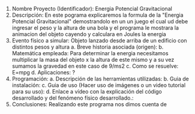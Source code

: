 
1. Nombre Proyecto (Identificador): Energia Potencial Gravitacional
2. Descripción: En este pograma explicaremos la formula de la "Energia Potencial Gravitacional" demostrandolo en un un juego el cual ud
debe ingresar el peso y la altura de una bola y el programa le mostrara la animacion del objeto cayendo y calculara en Joules la energia
3. Evento físico a simular: Objeto lanzado desde arriba de un edificio con distintos pesos y altura 
a. Breve historia asociada (origen): 
b. Matemática empleada: Para determinar la energia  necesitamos multiplicar la masa del objeto x la altura de este mismo y a su vez sumamos la gravedad en este caso de 9/ms2
c. Como se resuelve: E=mpg
d. Aplicaciones: ?
4. Programación: 
a. Descripción de las herramientas utilizadas: 
b. Guia de instalación: 
c. Guia de uso (Hacer uso de imágenes o un video tutorial para su uso): 
d. Enlace a vídeo con la explicación del código desarrollado y del fenómeno
físico desarrollado.:
5. Conclusiones: Realizando este programa nos dimos cuenta de 
